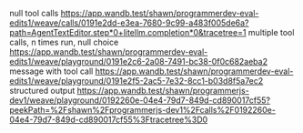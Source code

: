 null tool calls https://app.wandb.test/shawn/programmerdev-eval-edits1/weave/calls/0191e2dd-e3ea-7680-9c99-a483f005de6a?path=AgentTextEditor.step*0+litellm.completion*0&tracetree=1
multiple tool calls, n times run, null choice https://app.wandb.test/shawn/programmerdev-eval-edits1/weave/playground/0191e2c6-2a08-7491-bc38-0f0c682aeba2
message with tool call https://app.wandb.test/shawn/programmerdev-eval-edits1/weave/playground/0191e2f5-2ac5-7e32-8cc1-b03d8f5a7ec2
structured output https://app.wandb.test/shawn/programmerjs-dev1/weave/playground/0192260e-04e4-79d7-849d-cd890017cf55?peekPath=%2Fshawn%2Fprogrammerjs-dev1%2Fcalls%2F0192260e-04e4-79d7-849d-cd890017cf55%3Ftracetree%3D0
